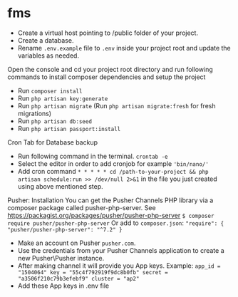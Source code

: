 # fms
- Create a virtual host pointing to /public folder of your project.
- Create a database.
- Rename `.env.example` file to `.env` inside your project root and update the variables as needed.

Open the console and cd your project root directory and run following commands to install composer dependencies and setup the project

- Run `composer install`
- Run `php artisan key:generate` 
- Run `php artisan migrate` (Run `php artisan migrate:fresh` for fresh migrations)
- Run `php artisan db:seed`
- Run `php artisan passport:install`

Cron Tab for Database backup
- Run following command in the terminal.
`crontab -e`
- Select the editor in order to add cronjob for example `'bin/nano/'`
- Add cron command `* * * * * cd /path-to-your-project && php artisan schedule:run >> /dev/null 2>&1` in the file you just created using above mentioned step.

Pusher:
Installation
You can get the Pusher Channels PHP library via a composer package called pusher-php-server. See https://packagist.org/packages/pusher/pusher-php-server
`$ composer require pusher/pusher-php-server`
Or add to `composer.json`:
`"require": {
    "pusher/pusher-php-server": "^7.2"
}`
- Make an account on Pusher `pusher.com`.
- Use the credentials from your Pusher Channels application to create a new Pusher\Pusher instance.
- After making channel it will provide you App keys.
Example:
`app_id = "1504064"
key = "55c4f792919f9dc8b0fb"
secret = "a3506f210c79b3efebf9"
cluster = "ap2"`
- Add these App keys in .env file
